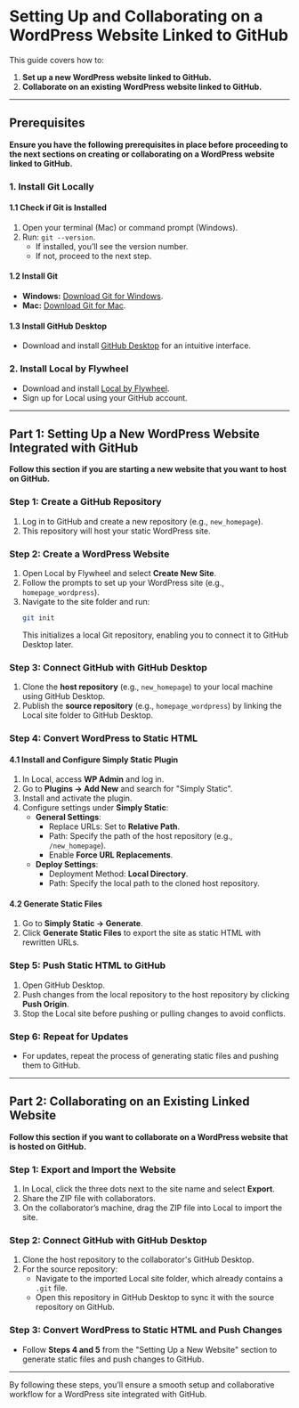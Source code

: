 # Setting Up and Collaborating on a WordPress Website Linked to GitHub  

This guide covers how to:  
1. **Set up a new WordPress website linked to GitHub.**  
2. **Collaborate on an existing WordPress website linked to GitHub.**  

---

## Prerequisites  

**Ensure you have the following prerequisites in place before proceeding to the next sections on creating or collaborating on a WordPress website linked to GitHub.**  

### 1. Install Git Locally  
#### 1.1 Check if Git is Installed  
1. Open your terminal (Mac) or command prompt (Windows).  
2. Run: `git --version`.  
   - If installed, you’ll see the version number.  
   - If not, proceed to the next step.  

#### 1.2 Install Git  
- **Windows:** [Download Git for Windows](https://gitforwindows.org/).  
- **Mac:** [Download Git for Mac](https://sourceforge.net/projects/git-osx-installer/).  

#### 1.3 Install GitHub Desktop  
- Download and install [GitHub Desktop](https://desktop.github.com/) for an intuitive interface.  

### 2. Install Local by Flywheel  
- Download and install [Local by Flywheel](https://localwp.com/).  
- Sign up for Local using your GitHub account.  

---

## Part 1: Setting Up a New WordPress Website Integrated with GitHub  

**Follow this section if you are starting a new website that you want to host on GitHub.**  

### Step 1: Create a GitHub Repository  
1. Log in to GitHub and create a new repository (e.g., `new_homepage`).  
2. This repository will host your static WordPress site.  

### Step 2: Create a WordPress Website  
1. Open Local by Flywheel and select **Create New Site**.  
2. Follow the prompts to set up your WordPress site (e.g., `homepage_wordpress`).  
3. Navigate to the site folder and run:  
   ```bash  
   git init  
   ```  
   This initializes a local Git repository, enabling you to connect it to GitHub Desktop later.  

### Step 3: Connect GitHub with GitHub Desktop  
1. Clone the **host repository** (e.g., `new_homepage`) to your local machine using GitHub Desktop.  
2. Publish the **source repository** (e.g., `homepage_wordpress`) by linking the Local site folder to GitHub Desktop.  

### Step 4: Convert WordPress to Static HTML  
#### 4.1 Install and Configure Simply Static Plugin  
1. In Local, access **WP Admin** and log in.  
2. Go to **Plugins → Add New** and search for "Simply Static".  
3. Install and activate the plugin.  
4. Configure settings under **Simply Static**:  
   - **General Settings**:  
     - Replace URLs: Set to **Relative Path**.  
     - Path: Specify the path of the host repository (e.g., `/new_homepage`).  
     - Enable **Force URL Replacements**.  
   - **Deploy Settings**:  
     - Deployment Method: **Local Directory**.  
     - Path: Specify the local path to the cloned host repository.  

#### 4.2 Generate Static Files  
1. Go to **Simply Static → Generate**.  
2. Click **Generate Static Files** to export the site as static HTML with rewritten URLs.  

### Step 5: Push Static HTML to GitHub  
1. Open GitHub Desktop.  
2. Push changes from the local repository to the host repository by clicking **Push Origin**.  
3. Stop the Local site before pushing or pulling changes to avoid conflicts.  

### Step 6: Repeat for Updates  
- For updates, repeat the process of generating static files and pushing them to GitHub.  

---

## Part 2: Collaborating on an Existing Linked Website  

**Follow this section if you want to collaborate on a WordPress website that is hosted on GitHub.**  

### Step 1: Export and Import the Website  
1. In Local, click the three dots next to the site name and select **Export**.  
2. Share the ZIP file with collaborators.  
3. On the collaborator’s machine, drag the ZIP file into Local to import the site.  

### Step 2: Connect GitHub with GitHub Desktop  
1. Clone the host repository to the collaborator's GitHub Desktop.  
2. For the source repository:  
   - Navigate to the imported Local site folder, which already contains a `.git` file.  
   - Open this repository in GitHub Desktop to sync it with the source repository on GitHub.  

### Step 3: Convert WordPress to Static HTML and Push Changes  
- Follow **Steps 4 and 5** from the "Setting Up a New Website" section to generate static files and push changes to GitHub.  

---

By following these steps, you’ll ensure a smooth setup and collaborative workflow for a WordPress site integrated with GitHub.  
